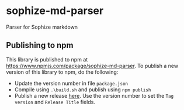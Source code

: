 # sophize-md-parser
Parser for Sophize markdown

## Publishing to npm
This library is published to npm at https://www.npmjs.com/package/sophize-md-parser. To publish a new version of this library to npm, do the following:

* Update the version number in file `package.json`
* Compile using `.\build.sh` and publish using `npm publish`
* Publish a new release [here](https://github.com/Sophize/sophize-md-parser/releases). Use the version number to set the `Tag version` and `Release Title` fields.
